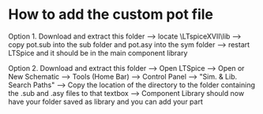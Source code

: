 # How to add the custom pot file #

Option 1. Download and extract this folder --> locate \LTspiceXVII\lib --> copy pot.sub into the sub folder and pot.asy into the sym folder --> restart LTSpice and it should be in the main component library

Option 2. Download and extract this folder --> Open LTSpice --> Open or New Schematic --> Tools (Home Bar) --> Control Panel --> "Sim. & Lib. Search Paths" --> Copy the location of the directory to the folder containing the .sub and .asy files to that textbox --> Component Library should now have your folder saved as library and you can add your part
